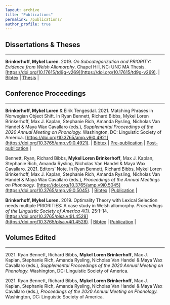 ```yaml
---
layout: archive
title: "Publications"
permalink: /publications/
author_profile: true
---
```


<!-- {% if author.googlescholar %}
  You can also find my articles on <u><a href="{{author.googlescholar}}">my Google Scholar profile</a>.</u>
{% endif %}

{% include base_path %}

{% for post in site.publications reversed %}
  {% include archive-single.html %}
{% endfor %} -->

## Dissertations & Theses
***
**Brinkerhoff, Mykel Loren**. 2019. *On Subcategorization and PRIORITY: Evidence from Welsh Allomorphy*. Chapel Hill, NC: UNC MA Thesis. [https://doi.org/10.17615/td9g-v269](https://doi.org/10.17615/td9g-v269). \| [Bibtex](../../bibliographies/brinkerhoffSubcategorizationPRIORITYEvidence2019.bib) \| [Thesis](../../files/brinkerhoffSubcategorizationPRIORITYEvidence2019.pdf) \| 

## Conference Proceedings
***
**Brinkerhoff, Mykel Loren** & Eirik Tengesdal. 2021. Matching Phrases in Norwegian Object Shift. In Ryan Bennett, Richard Bibbs, Mykel Loren Brinkerhoff, Max J. Kaplan, Stephanie Rich, Amanda Rysling, Nicholas Van Handel & Maya Wax Cavallaro (eds.), *Supplemental Proceedings of the 2020 Annual Meeting on Phonology.* Washington, DC: Linguistic Society of America. [https://doi.org/10.3765/amp.v9i0.4921](https://doi.org/10.3765/amp.v9i0.4921). \| [Bibtex](/bibliographies/brinkerhoffMATCHINGPhrasesNorwegian2021.bib) \| [Pre-publication](../files/BrinkerhoffTengesdalAMP2020_preprint.pdf) \| [Post-publication](/files/brinkerhoffMATCHINGPhrasesNorwegian2021.pdf) \|

Bennett, Ryan, Richard Bibbs, **Mykel Loren Brinkerhoff**, Max J. Kaplan, Stephanie Rich, Amanda Rysling, Nicholas Van Handel & Maya Wax Cavallaro. 2021. Editors’ Note. In Ryan Bennett, Richard Bibbs, Mykel Loren Brinkerhoff, Max J. Kaplan, Stephanie Rich, Amanda Rysling, Nicholas Van Handel & Maya Wax Cavallaro (eds.), *Proceedings of the Annual Meetings on Phonology*. [https://doi.org/10.3765/amp.v9i0.5045](https://doi.org/10.3765/amp.v9i0.5045). \| [Bibtex]() \| [Publication]() \|

**Brinkerhoff, Mykel Loren.** 2019. Optimality Theory with Lexical Selection needs multiple PRIORITIES: A case study in Welsh allomorphy. *Proceedings of the Linguistic Society of America* 4(1). 25:1–14. [https://doi.org/10.3765/plsa.v4i1.4528](https://doi.org/10.3765/plsa.v4i1.4528). \| [Bibtex](../../bibliographies/brinkerhoffOptimalityTheoryLexical2019.bib) \| [Publication](../../files/brinkerhoffOptimalityTheoryLexical2019.pdf) \| 

## Volumes Edited
***
2021\. Ryan Bennett, Richard Bibbs, **Mykel Loren Brinkerhoff**, Max J. Kaplan, Stephanie Rich, Amanda Rysling, Nicholas Van Handel & Maya Wax Cavallaro (eds.), *Supplemental Proceedings of the 2020 Annual Meeting on Phonology.* Washington, DC: Linguistic Society of America.

2021\. Ryan Bennett, Richard Bibbs, **Mykel Loren Brinkerhoff**, Max J. Kaplan, Stephanie Rich, Amanda Rysling, Nicholas Van Handel & Maya Wax Cavallaro (eds.), *Proceedings of the 2020 Annual Meeting on Phonology.* Washington, DC: Linguistic Society of America.
